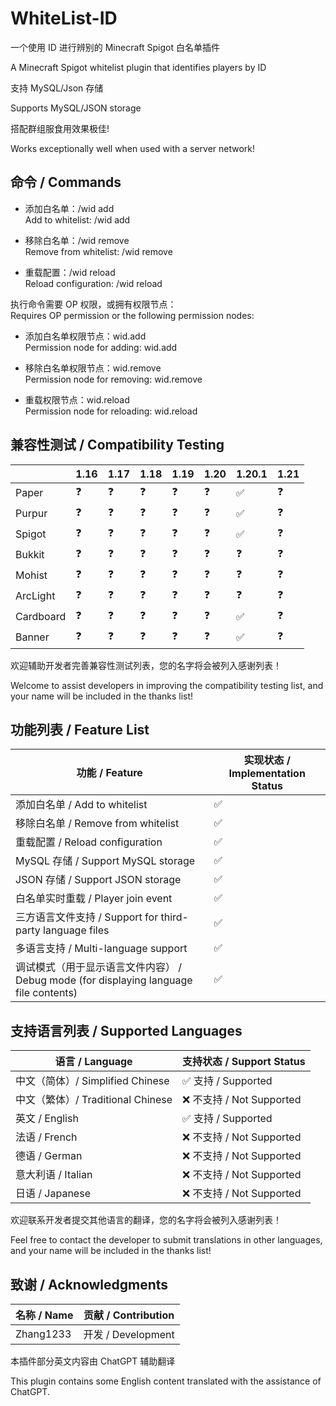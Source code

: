 # WhiteList-ID

一个使用 ID 进行辨别的 Minecraft Spigot 白名单插件

A Minecraft Spigot whitelist plugin that identifies players by ID

支持 MySQL/Json 存储

Supports MySQL/JSON storage

搭配群组服食用效果极佳!

Works exceptionally well when used with a server network!

## 命令 / Commands

- 添加白名单：/wid add <playername>  
  Add to whitelist: /wid add <playername>
  
- 移除白名单：/wid remove <playername>  
  Remove from whitelist: /wid remove <playername>
  
- 重载配置：/wid reload  
  Reload configuration: /wid reload

执行命令需要 OP 权限，或拥有权限节点：  
Requires OP permission or the following permission nodes:

- 添加白名单权限节点：wid.add  
  Permission node for adding: wid.add
  
- 移除白名单权限节点：wid.remove  
  Permission node for removing: wid.remove
  
- 重载权限节点：wid.reload  
  Permission node for reloading: wid.reload

## 兼容性测试 / Compatibility Testing

|        | 1.16 | 1.17 | 1.18 | 1.19 | 1.20 | 1.20.1 | 1.21 |
|--------|------|------|------|------|------|------|------|
| Paper  | ❓   | ❓   | ❓   | ❓   | ❓   | ✅  | ❓   |
| Purpur | ❓   | ❓   | ❓   | ❓   | ❓   | ✅   | ❓   |
| Spigot | ❓   | ❓   | ❓   | ❓   | ❓   | ✅   | ❓   |
| Bukkit | ❓   | ❓   | ❓   | ❓   | ❓   |  ❓  | ❓   |
| Mohist | ❓   | ❓   | ❓   | ❓   | ❓   | ❓   | ❓   |
| ArcLight | ❓   | ❓   | ❓   | ❓   | ❓   | ❓   | ❓   |
| Cardboard | ❓   | ❓   | ❓   | ❓   | ❓   | ✅   | ❓   |
| Banner  | ❓   | ❓   | ❓   | ❓   | ❓   | ✅   | ❓   |

欢迎辅助开发者完善兼容性测试列表，您的名字将会被列入感谢列表！

Welcome to assist developers in improving the compatibility testing list, and your name will be included in the thanks list!

## 功能列表 / Feature List

| 功能 / Feature                          | 实现状态 / Implementation Status |
|-----------------------------------------|-----------------------------------|
| 添加白名单 / Add to whitelist          | ✅                                |
| 移除白名单 / Remove from whitelist     | ✅                                |
| 重载配置 / Reload configuration         | ✅                                |
| MySQL 存储 / Support MySQL storage      | ✅                                |
| JSON 存储 / Support JSON storage        | ✅                                |
| 白名单实时重载 / Player join event      | ✅                                |
| 三方语言文件支持 / Support for third-party language files | ✅                                |
| 多语言支持 / Multi-language support     | ✅                                |
| 调试模式（用于显示语言文件内容） / Debug mode (for displaying language file contents) | ✅                                |


## 支持语言列表 / Supported Languages

| 语言 / Language   | 支持状态 / Support Status |
|--------------------|---------------------------|
| 中文（简体）/ Simplified Chinese | ✅ 支持 / Supported        |
| 中文（繁体）/ Traditional Chinese | ❌ 不支持 / Not Supported |
| 英文 / English      | ✅ 支持 / Supported        |
| 法语 / French       | ❌ 不支持 / Not Supported |
| 德语 / German       | ❌ 不支持 / Not Supported |
| 意大利语 / Italian  | ❌ 不支持 / Not Supported |
| 日语 / Japanese     | ❌ 不支持 / Not Supported |

欢迎联系开发者提交其他语言的翻译，您的名字将会被列入感谢列表！

Feel free to contact the developer to submit translations in other languages, and your name will be included in the thanks list!

## 致谢 / Acknowledgments

| 名称 / Name | 贡献 / Contribution |
|-------------|---------------------|
| Zhang1233   | 开发 / Development   |

本插件部分英文内容由 ChatGPT 辅助翻译

This plugin contains some English content translated with the assistance of ChatGPT.